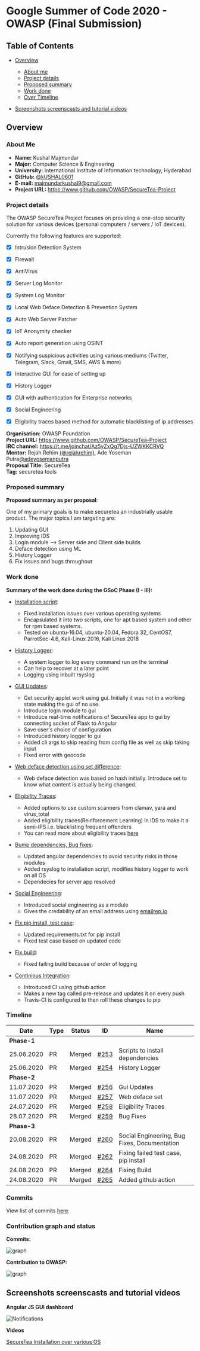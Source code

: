# Google Summer of Code 2020 - OWASP (Final Submission)

## Table of Contents

- [Overview](#overview)
    - [About me](#about-me)
    - [Project details](#project-details)
    - [Proposed summary](#proposed-summary)
    - [Work done](#work-done)
    - [Over Timeline](#timeline)

- [Screenshots screenscasts and tutorial videos](#screenshots-screenscasts-and-tutorial-videos)

## Overview

### About Me

- **Name:** Kushal Majmundar
- **Major:** Computer Science & Engineering
- **University:** International Institute of Information technology, Hyderabad
- **GitHub:** [@kUSHAL0601](https://github.com/kUSHAL0601)
- **E-mail:** majmundarkushal9@gmail.com
- **Project URL:** https://www.github.com/OWASP/SecureTea-Project<br>

### Project details

The OWASP SecureTea Project focuses on providing a one-stop security solution for various devices (personal computers / servers / IoT devices).

Currently the following features are supported:

- [x] Intrusion Detection System
- [x] Firewall
- [x] AntiVirus
- [x] Server Log Monitor
- [x] System Log Monitor
- [x] Local Web Deface Detection & Prevention System
- [x] Auto Web Server Patcher
- [x] IoT Anonymity checker
- [x] Auto report generation using OSINT
- [x] Notifying suspicious activities using various mediums (Twitter, Telegram, Slack, Gmail, SMS, AWS & more)
- [x] Interactive GUI for ease of setting up
- [x] History Logger
- [x] GUI with authentication for Enterprise networks
- [x] Social Engineering
- [x] Eligibility traces based method for automatic blacklisting of ip addresses



**Organisation:** OWASP Foundation<br>
**Project URL:** https://www.github.com/OWASP/SecureTea-Project<br>
**IRC channel:** https://t.me/joinchat/Az5yZxQg7Djs-UZWKKCRVQ<br>
**Mentor:** Rejah Rehim [(@rejahrehim)](https://github.com/rejahrehim), Ade Yoseman Putra[@adeyosemanputra](https://github.com/adeyosemanputra)<br>
**Proposal Title:** SecureTea<br>
**Tag:** securetea tools<br>

### Proposed summary

**Proposed summary as per proposal**:

One of my primary goals is to make securetea an industrially usable product. The major topics I am targeting are:

1.  Updating GUI
2.  Improving IDS
3.  Login module --> Server side and Client side builds
4.  Deface detection using ML
5.  History Logger
6.  Fix issues and bugs throughout

### Work done

**Summary of the work done during the GSoC Phase (I - III):**

- [Installation script](https://github.com/OWASP/SecureTea-Project/pull/253):
    - Fixed installation issues over various operating systems
    - Encapsulated it into two scripts, one for apt based system and other for rpm based systems.
    - Tested on ubuntu-16.04, ubuntu-20.04, Fedora 32, CentOS7, ParrotSec-4.6, Kali-Linux 2016, Kali Linux 2018

- [History Logger](https://github.com/OWASP/SecureTea-Project/pull/254):
    - A system logger to log every command run on the terminal
    - Can help to recover at a later point
    - Logging using inbuilt rsyslog

- [GUI Updates](https://github.com/OWASP/SecureTea-Project/pull/256):
    - Get security applet work using gui. Initially it was not in a working state making the gui of no use.
    - Introduce login module to gui
    - Introduce real-time notifications of SecureTea app to gui by connecting socket of Flask to Angular
    - Save user's choice of configuration
    - Introduced history logger to gui
    - Added cli args to skip reading from config file as well as skip taking input
    - Fixed error with geocode

- [Web deface detection using set difference](https://github.com/OWASP/SecureTea-Project/pull/257):
    - Web deface detection was based on hash initially. Introduce set to know what content is actually being changed.

- [Eligibility Traces](https://github.com/OWASP/SecureTea-Project/pull/258):
    - Added options to use custom scanners from clamav, yara and virus_total
    - Added eligibility traces(Reinforcement Learning) in IDS to make it a semi-IPS i.e. blacklisting frequent offenders
    - You can read more about eligibility traces [here](http://www.incompleteideas.net/book/ebook/node72.html)

- [Bump dependencies, Bug fixes](https://github.com/OWASP/SecureTea-Project/pull/259):
    - Updated angular dependencies to avoid security risks in those modules
    - Added rsyslog to installation script, modifies history logger to work on all OS
    - Dependecies for server app resolved

- [Social Engineering](https://github.com/OWASP/SecureTea-Project/pull/260):
    - Introduced social engineering as a module
    - Gives the credability of an email address using [emailrep.io](https://emailrep.io/)

- [Fix pip install, test case](https://github.com/OWASP/SecureTea-Project/pull/262):
    - Updated requirements.txt for pip install
    - Fixed test case based on updated code

- [Fix build](https://github.com/OWASP/SecureTea-Project/pull/264):
    - Fixed failing build because of order of logging

- [Continious Integration](https://github.com/OWASP/SecureTea-Project/pull/265):
    - Introduced CI using github action
    - Makes a new tag called pre-release and updates it on every push
    - Travis-CI is configured to then roll these changes to pip

### Timeline
|Date            |Type        |Status|ID  |Name                                                                                                   |
|----------------|------------|------|----|-------------------------------------------------------------------------------------------------------|
|**Phase-1**        |            |      |    |                                                                                                       |
|25.06.2020      |PR       |Merged|[#253](https://github.com/OWASP/SecureTea-Project/pull/253) |Scripts to install dependencies                                                                                  |
|25.06.2020      |PR       |Merged|[#254](https://github.com/OWASP/SecureTea-Project/pull/254) |History Logger                                                                                  |
|**Phase-2**        |            |      |    |                                                                                                       |
|11.07.2020      |PR       |Merged|[#256](https://github.com/OWASP/SecureTea-Project/pull/256) |Gui Updates                                                                                  |
|11.07.2020      |PR       |Merged|[#257](https://github.com/OWASP/SecureTea-Project/pull/257) |Web deface set                                                                                  |
|24.07.2020      |PR       |Merged|[#258](https://github.com/OWASP/SecureTea-Project/pull/258) |Eligibility Traces                                                                                  |
|28.07.2020      |PR       |Merged|[#259](https://github.com/OWASP/SecureTea-Project/pull/259) |Bug Fixes                                                                                  |
|**Phase-3**        |            |      |    |                                                                                                       |
|20.08.2020      |PR       |Merged|[#260](https://github.com/OWASP/SecureTea-Project/pull/260) |Social Engineering, Bug Fixes, Documentation                                                                                  |
|24.08.2020      |PR       |Merged|[#262](https://github.com/OWASP/SecureTea-Project/pull/262) |Fixing failed test case, pip install                                                                                  |
|24.08.2020      |PR       |Merged|[#264](https://github.com/OWASP/SecureTea-Project/pull/264) |Fixing Build                                                                                  |
|24.08.2020      |PR       |Merged|[#265](https://github.com/OWASP/SecureTea-Project/pull/265) |Added github action                                                                                  |

### Commits
View list of commits [here](https://github.com/OWASP/SecureTea-Project/commits?author=kUSHAL0601).

### Contribution graph and status

**Commits:**

![graph](https://i.ibb.co/M6YjVPM/Contri-Comm.png)

**Contribution to OWASP:**

![graph](https://i.ibb.co/1v3HK7J/Contri-Graph.png)

## Screenshots screenscasts and tutorial videos

**Angular JS GUI dashboard**

![Notifications](https://user-images.githubusercontent.com/29600964/86742417-bc2c6280-c055-11ea-92a9-c14731cf86a8.png)


**Videos**

[SecureTea Installation over various OS](https://drive.google.com/drive/folders/1ll-53cm-LXHcLmBkjsGBERDSUaUrA2Qe?usp=sharing)
